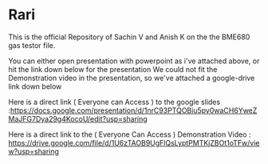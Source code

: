 # Rari
This is the official Repository of Sachin V and Anish K on the the BME680 gas testor file. 

You can either open presentation with powerpoint as i've attached above, or hit the link down below for the presentation
We could not fit the Demonstration video in the presentation, so we've attached a google-drive link down below

Here is a direct link ( Everyone can Access ) to the google slides :https://docs.google.com/presentation/d/1nrC93PTQOBiu5py0waCH6YweZMaJFG7Dya29g4KocoU/edit?usp=sharing


Here is a direct link to the ( Everyone Can Access ) Demonstration Video : https://drive.google.com/file/d/1U6zTAOB9UgFlQsLyptPMTKjZBOt1oTFw/view?usp=sharing
